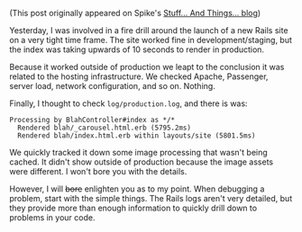 (This post originally appeared on Spike's [Stuff... And Things... blog](http://www.stuff-things.net/))

Yesterday, I was involved in a fire drill around the launch of a new Rails site on a very tight time frame. The site worked fine in development/staging, but the index was taking upwards of 10 seconds to render in production.

Because it worked outside of production we leapt to the conclusion it was related to the hosting infrastructure. We checked Apache, Passenger, server load, network configuration, and so on. Nothing.

Finally, I thought to check ```log/production.log```, and there is was:

```
Processing by BlahController#index as */*
  Rendered blah/_carousel.html.erb (5795.2ms)
  Rendered blah/index.html.erb within layouts/site (5801.5ms)
```

We quickly tracked it down some image processing that wasn't being cached. It didn't show outside of production because the image assets were different. I won't bore you with the details.

However, I will ~~bore~~ enlighten you as to my point. When debugging a problem, start with the simple things. The Rails logs aren't very detailed, but they provide more than enough information to quickly drill down to problems in your code.
